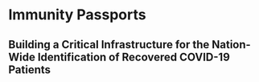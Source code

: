 # Immunity Passports
## Building a Critical Infrastructure for the Nation-Wide Identification of Recovered COVID-19 Patients
